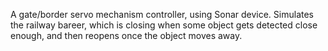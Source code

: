 A gate/border servo mechanism controller, using Sonar device.
Simulates the railway bareer, which is closing when some object gets detected close enough, and then reopens once the object moves away.
